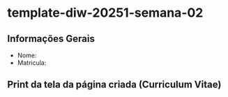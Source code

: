 # template-diw-20251-semana-02

## Informações Gerais
- Nome: 
- Matricula: 

## Print da tela da página criada (Curriculum Vitae)




